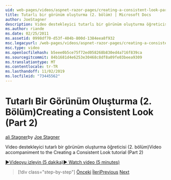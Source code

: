```yaml
---
uid: web-pages/videos/aspnet-razor-pages/creating-a-consistent-look-part-2
title: Tutarlı bir görünüm oluşturma (2. bölüm) | Microsoft Docs
author: JoeStagner
description: Video destekleyici tutarlı bir görünüm oluşturma öğreticisi (2. bölüm)
ms.author: riande
ms.date: 02/25/2011
ms.assetid: 0998df70-d53f-404b-800d-1384eea8f932
msc.legacyurl: /web-pages/videos/aspnet-razor-pages/creating-a-consistent-look-part-2
msc.type: video
ms.openlocfilehash: b5eee0b5ce75f72ed058268b830ed4a716f839ca
ms.sourcegitcommit: 84b1681d4e6253e30468c8df8a09fe03beea9309
ms.translationtype: MT
ms.contentlocale: tr-TR
ms.lasthandoff: 11/02/2019
ms.locfileid: "73445562"
---
```

# <a name="creating-a-consistent-look-part-2"></a><span data-ttu-id="25241-103">Tutarlı Bir Görünüm Oluşturma (2. Bölüm)</span><span class="sxs-lookup"><span data-stu-id="25241-103">Creating a Consistent Look (Part 2)</span></span>

<span data-ttu-id="25241-104">[ali Stagner](https://github.com/JoeStagner)</span><span class="sxs-lookup"><span data-stu-id="25241-104">by [Joe Stagner](https://github.com/JoeStagner)</span></span>

<span data-ttu-id="25241-105">Video destekleyici tutarlı bir görünüm oluşturma öğreticisi (2. bölüm)</span><span class="sxs-lookup"><span data-stu-id="25241-105">Video accompaniment to the Creating a Consistent Look tutorial (Part 2)</span></span>

<span data-ttu-id="25241-106">[&#9654;Videoyu izleyin (5 dakika)](https://channel9.msdn.com/Blogs/ASP-NET-Site-Videos/creating-a-consistent-look-(part-2))</span><span class="sxs-lookup"><span data-stu-id="25241-106">[&#9654; Watch video (5 minutes)](https://channel9.msdn.com/Blogs/ASP-NET-Site-Videos/creating-a-consistent-look-(part-2))</span></span>

> [!div class="step-by-step"]
> <span data-ttu-id="25241-107">[Önceki](creating-a-consistent-look-part-1.md)
> [İleri](working-with-forms-part-1.md)</span><span class="sxs-lookup"><span data-stu-id="25241-107">[Previous](creating-a-consistent-look-part-1.md)
[Next](working-with-forms-part-1.md)</span></span>
